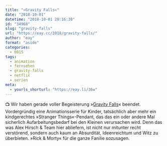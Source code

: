 ```yaml
---
title: "»Gravity Falls«"
date: "2018-10-01"
datetime: "2018-10-01 20:16:38"
id: "34968"
slug: "gravity-falls"
url: "https://eay.cc/2018/gravity-falls/"
author: "eay"
format: "aside"
categories:
  - 0815
tags:
  - animation
  - fernsehen
  - gravity-falls
  - netflix
  - serien
meta:
  - yourls_shorturl: "https://eay.li/36w"
---
```


📺 Wir haben gerade voller Begeisterung »[Gravity Falls](https://en.wikipedia.org/wiki/Gravity_Falls)« beendet. Vordergründig eine Animationsserie für Kinder, tatsächlich aber mehr ein kindgerechtes »Stranger Things«-Pendant, das das ein oder andere Mal sicherlich Aufarbeitungsbedarf bei den Kleinen verursachen wird. Denn das was Alex Hirsch & Team hier abliefern, ist nicht nur mitunter recht verstörend, sondern auch kaum an Absurdität, Ideenreichtum und Witz zu überbieten. »Rick & Morty« für die ganze Fanilie sozusagen.
